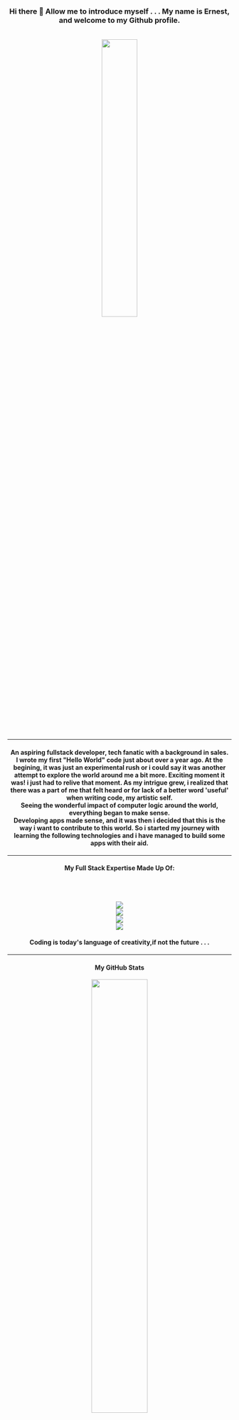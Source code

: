   <div class="container" align="center" width="40%">
        <h3>Hi there 👋 Allow me to introduce myself . . .
          My name is Ernest, and welcome to my Github profile.</h3>
      </div>
<br/>
<div class="container" align="center" style="box-shadow:25px black;">
  <img width="40%" src="https://images.unsplash.com/photo-1603468620905-8de7d86b781e?ixlib=rb-4.0.3&ixid=M3wxMjA3fDB8MHxzZWFyY2h8MTd8fGRldmVsb3BlcnxlbnwwfHwwfHx8MA%3D%3D&auto=format&fit=crop&w=500&q=60" />
  </div>
  <hr/>
<h4 align="center"> 
An aspiring fullstack developer, tech fanatic with a background in sales.<br/> I wrote my first "Hello World" code just about over a year ago. At the begining, it was just an experimental rush or i could say it was another attempt to explore the world around me a bit more. Exciting moment it was! i just had to relive that moment. As my intrigue grew, i realized that there was a part of me that felt heard or for lack of a better word 'useful' when writing code, my artistic self.<br/> Seeing the wonderful impact of computer logic around the world, everything began to make sense.<br/> Developing apps made sense, and it was then i decided that this is the way i want to contribute to this world. So i started my journey with learning the following technologies and i have managed to build some apps with their aid.
</h4>
<hr/>
<h4 align="center">My Full Stack Expertise Made Up Of:</h4>
  <br/>
  <br/>
   <p align="center">
  <a href="https://skillicons.dev">
    <img src="https://skillicons.dev/icons?i=mongodb,mysql" />
    <br/>
    <img src="https://skillicons.dev/icons?i=jquery,css,html" />
    <br/>
    <img src="https://skillicons.dev/icons?i=py,cs,js,java" />
    <br/>
    <img src="https://skillicons.dev/icons?i=vscode,express,angular,nodejs,visualstudio" />
  </a>
</p>

<h4 align="center">Coding is today's language of creativity,if not the future . . .</h4>
<hr/>
<h4 align="center"> My GitHub Stats</h4>
<p align="center">
  <img align="center" width="50%" src="https://github-readme-stats.vercel.app/api?username=erncodes&show_icons=true&theme=tokyonight"/>
</p>
